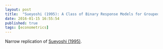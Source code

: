 ```yaml
---
layout: post
title:  "Sueyoshi (1995): A Class of Binary Response Models for Grouped Duration Data"
date: 2016-01-15 16:55:54
published: true
tags: [econometrics]
---
```


Narrow replication of [Sueyoshi (1995)](http://onlinelibrary.wiley.com/doi/10.1002/jae.3950100406/abstract).  
